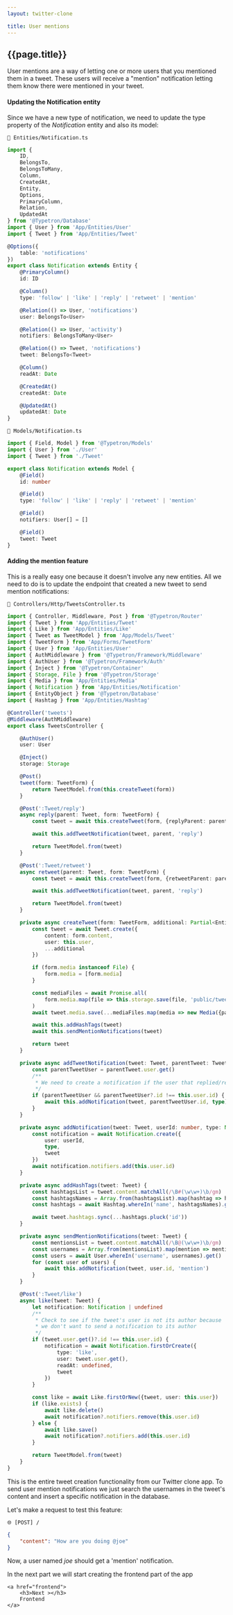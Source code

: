 ```yaml
---
layout: twitter-clone

title: User mentions
---
```


## {{page.title}}

User mentions are a way of letting one or more users that you mentioned them in a tweet. These users will receive a
"mention" notification letting them know there were mentioned in your tweet.

#### Updating the Notification entity

Since we have a new type of notification, we need to update the type property of the _Notification_ entity and also its
model:

```file-path
📁 Entities/Notification.ts
```

```ts
import {
    ID,
    BelongsTo,
    BelongsToMany,
    Column,
    CreatedAt,
    Entity,
    Options,
    PrimaryColumn,
    Relation,
    UpdatedAt
} from '@Typetron/Database'
import { User } from 'App/Entities/User'
import { Tweet } from 'App/Entities/Tweet'

@Options({
    table: 'notifications'
})
export class Notification extends Entity {
    @PrimaryColumn()
    id: ID

    @Column()
    type: 'follow' | 'like' | 'reply' | 'retweet' | 'mention'

    @Relation(() => User, 'notifications')
    user: BelongsTo<User>

    @Relation(() => User, 'activity')
    notifiers: BelongsToMany<User>

    @Relation(() => Tweet, 'notifications')
    tweet: BelongsTo<Tweet>

    @Column()
    readAt: Date

    @CreatedAt()
    createdAt: Date

    @UpdatedAt()
    updatedAt: Date
}

```

```file-path
📁 Models/Notification.ts
```

```ts
import { Field, Model } from '@Typetron/Models'
import { User } from './User'
import { Tweet } from './Tweet'

export class Notification extends Model {
    @Field()
    id: number

    @Field()
    type: 'follow' | 'like' | 'reply' | 'retweet' | 'mention'

    @Field()
    notifiers: User[] = []

    @Field()
    tweet: Tweet
}
```

#### Adding the mention feature

This is a really easy one because it doesn't involve any new entities. All we need to do is to update the endpoint that
created a new tweet to send mention notifications:

```file-path
📁 Controllers/Http/TweetsController.ts
```

```ts
import { Controller, Middleware, Post } from '@Typetron/Router'
import { Tweet } from 'App/Entities/Tweet'
import { Like } from 'App/Entities/Like'
import { Tweet as TweetModel } from 'App/Models/Tweet'
import { TweetForm } from 'App/Forms/TweetForm'
import { User } from 'App/Entities/User'
import { AuthMiddleware } from '@Typetron/Framework/Middleware'
import { AuthUser } from '@Typetron/Framework/Auth'
import { Inject } from '@Typetron/Container'
import { Storage, File } from '@Typetron/Storage'
import { Media } from 'App/Entities/Media'
import { Notification } from 'App/Entities/Notification'
import { EntityObject } from '@Typetron/Database'
import { Hashtag } from 'App/Entities/Hashtag'

@Controller('tweets')
@Middleware(AuthMiddleware)
export class TweetsController {

    @AuthUser()
    user: User

    @Inject()
    storage: Storage

    @Post()
    tweet(form: TweetForm) {
        return TweetModel.from(this.createTweet(form))
    }

    @Post(':Tweet/reply')
    async reply(parent: Tweet, form: TweetForm) {
        const tweet = await this.createTweet(form, {replyParent: parent})

        await this.addTweetNotification(tweet, parent, 'reply')

        return TweetModel.from(tweet)
    }

    @Post(':Tweet/retweet')
    async retweet(parent: Tweet, form: TweetForm) {
        const tweet = await this.createTweet(form, {retweetParent: parent})

        await this.addTweetNotification(tweet, parent, 'reply')

        return TweetModel.from(tweet)
    }

    private async createTweet(form: TweetForm, additional: Partial<EntityObject<Tweet>> = {}) {
        const tweet = await Tweet.create({
            content: form.content,
            user: this.user,
            ...additional
        })

        if (form.media instanceof File) {
            form.media = [form.media]
        }

        const mediaFiles = await Promise.all(
            form.media.map(file => this.storage.save(file, 'public/tweets-media'))
        )
        await tweet.media.save(...mediaFiles.map(media => new Media({path: media})))

        await this.addHashTags(tweet)
        await this.sendMentionNotifications(tweet)

        return tweet
    }

    private async addTweetNotification(tweet: Tweet, parentTweet: Tweet, type: 'reply' | 'retweet') {
        const parentTweetUser = parentTweet.user.get()
        /**
         * We need to create a notification if the user that replied/retweeted with this tweet is not its author.
         */
        if (parentTweetUser && parentTweetUser?.id !== this.user.id) {
            await this.addNotification(tweet, parentTweetUser.id, type)
        }
    }

    private async addNotification(tweet: Tweet, userId: number, type: Notification['type']) {
        const notification = await Notification.create({
            user: userId,
            type,
            tweet
        })
        await notification.notifiers.add(this.user.id)
    }

    private async addHashTags(tweet: Tweet) {
        const hashtagsList = tweet.content.matchAll(/\B#(\w\w+)\b/gm)
        const hashtagsNames = Array.from(hashtagsList).map(hashtag => hashtag[1])
        const hashtags = await Hashtag.whereIn('name', hashtagsNames).get()

        await tweet.hashtags.sync(...hashtags.pluck('id'))
    }

    private async sendMentionNotifications(tweet: Tweet) {
        const mentionsList = tweet.content.matchAll(/\B@(\w\w+)\b/gm)
        const usernames = Array.from(mentionsList).map(mention => mention[1])
        const users = await User.whereIn('username', usernames).get()
        for (const user of users) {
            await this.addNotification(tweet, user.id, 'mention')
        }
    }

    @Post(':Tweet/like')
    async like(tweet: Tweet) {
        let notification: Notification | undefined
        /**
         * Check to see if the tweet's user is not its author because
         * we don't want to send a notification to its author
         */
        if (tweet.user.get()?.id !== this.user.id) {
            notification = await Notification.firstOrCreate({
                type: 'like',
                user: tweet.user.get(),
                readAt: undefined,
                tweet
            })
        }

        const like = await Like.firstOrNew({tweet, user: this.user})
        if (like.exists) {
            await like.delete()
            await notification?.notifiers.remove(this.user.id)
        } else {
            await like.save()
            await notification?.notifiers.add(this.user.id)
        }

        return TweetModel.from(tweet)
    }
}
```

This is the entire tweet creation functionality from our Twitter clone app. To send user mention notifications we just
search the usernames in the tweet's content and insert a specific notification in the database.

Let's make a request to test this feature:

```file-path
🌐 [POST] /
```

```json
{
    "content": "How are you doing @joe"
}
```

Now, a user named _joe_ should get a 'mention' notification.

<div class="tutorial-next-page">
    In the next part we will start creating the frontend part of the app

    <a href="frontend">
        <h3>Next ></h3>
        Frontend
    </a>

</div>

